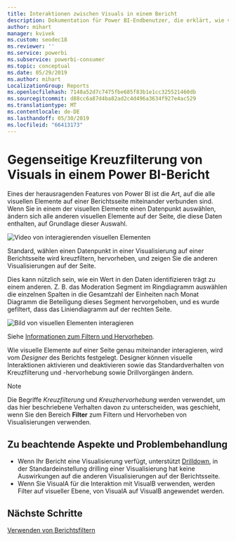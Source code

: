 ```yaml
---
title: Interaktionen zwischen Visuals in einem Bericht
description: Dokumentation für Power BI-Endbenutzer, die erklärt, wie visuelle Elemente auf einer Berichtsseite interagieren.
author: mihart
manager: kvivek
ms.custom: seodec18
ms.reviewer: ''
ms.service: powerbi
ms.subservice: powerbi-consumer
ms.topic: conceptual
ms.date: 05/29/2019
ms.author: mihart
LocalizationGroup: Reports
ms.openlocfilehash: 7148a52d7c7475fbe685f83b1e1cc325521460db
ms.sourcegitcommit: d88cc6a87d4ba82ad2c4d496a3634f927e4ac529
ms.translationtype: MT
ms.contentlocale: de-DE
ms.lasthandoff: 05/30/2019
ms.locfileid: "66413173"
---
```

# <a name="how-visuals-cross-filter-each-other-in-a-power-bi-report"></a>Gegenseitige Kreuzfilterung von Visuals in einem Power BI-Bericht
Eines der herausragenden Features von Power BI ist die Art, auf die alle visuellen Elemente auf einer Berichtsseite miteinander verbunden sind. Wenn Sie in einem der visuellen Elemente einen Datenpunkt auswählen, ändern sich alle anderen visuellen Elemente auf der Seite, die diese Daten enthalten, auf Grundlage dieser Auswahl. 

![Video von interagierenden visuellen Elementen](media/end-user-interactions/interactions.gif)

Standard, wählen einen Datenpunkt in einer Visualisierung auf einer Berichtsseite wird kreuzfiltern, hervorheben, und zeigen Sie die anderen Visualisierungen auf der Seite. 

Dies kann nützlich sein, wie ein Wert in den Daten identifizieren trägt zu einem anderen. Z. B. das Moderation Segment im Ringdiagramm auswählen die einzelnen Spalten in die Gesamtzahl der Einheiten nach Monat Diagramm die Beteiligung dieses Segment hervorgehoben, und es wurde gefiltert, dass das Liniendiagramm auf der rechten Seite.

![Bild von visuellen Elementen interagieren](media/end-user-interactions/power-bi-interactions.png)

Siehe [Informationen zum Filtern und Hervorheben](../power-bi-reports-filters-and-highlighting.md). 

Wie visuelle Elemente auf einer Seite genau miteinander interagieren, wird vom *Designer* des Berichts festgelegt. Designer können visuelle Interaktionen aktivieren und deaktivieren sowie das Standardverhalten von Kreuzfilterung und -hervorhebung sowie Drillvorgängen ändern. 
  
> [!NOTE]
> Die Begriffe *Kreuzfilterung* und *Kreuzhervorhebung* werden verwendet, um das hier beschriebene Verhalten davon zu unterscheiden, was geschieht, wenn Sie den Bereich **Filter** zum Filtern und Hervorheben von Visualisierungen verwenden.  

## <a name="considerations-and-troubleshooting"></a>Zu beachtende Aspekte und Problembehandlung
- Wenn Ihr Bericht eine Visualisierung verfügt, unterstützt [Drilldown](../power-bi-visualization-drill-down.md), in der Standardeinstellung drilling einer Visualisierung hat keine Auswirkungen auf die anderen Visualisierungen auf der Berichtsseite.     
- Wenn Sie VisualA für die Interaktion mit VisualB verwenden, werden Filter auf visueller Ebene, von VisualA auf VisualB angewendet werden.

## <a name="next-steps"></a>Nächste Schritte
[Verwenden von Berichtsfiltern](../power-bi-how-to-report-filter.md)
